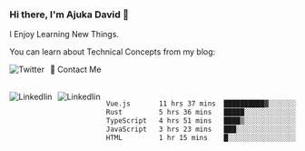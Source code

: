 ### Hi there, I'm Ajuka David 🥷

I Enjoy Learning New Things.

You can learn about Technical Concepts from my blog:

<a href="https://tobit.hashnode.dev/"> <img src="https://img.shields.io/badge/Hashnode-2962FF?style=for-the-badge&logo=hashnode&logoColor=white"
     alt="Twitter"
     style="float: left; margin-right: 10px;" /> </a>


📱 Contact Me

<br />
<a href="https://www.linkedin.com/in/david-ajuka-630660144/"> <img src="https://img.shields.io/badge/LinkedIn-0077B5?style=for-the-badge&logo=linkedin&logoColor=white"
     alt="LinkedIin"
     style="float: left; margin-right: 10px;" /> </a> <a href="mailto:ajuka.zephiniah@gmail.com"> <img src="https://img.shields.io/badge/Gmail-D14836?style=for-the-badge&logo=gmail&logoColor=white"
     alt="LinkedIin"
     style="float: left; margin-right: 10px;" /> </a>
     

<!--START_SECTION:waka-->

```txt
Vue.js       11 hrs 37 mins  ██████████▓░░░░░░░░░░░░░░   42.42 %
Rust         5 hrs 36 mins   █████░░░░░░░░░░░░░░░░░░░░   20.45 %
TypeScript   4 hrs 51 mins   ████▒░░░░░░░░░░░░░░░░░░░░   17.74 %
JavaScript   3 hrs 23 mins   ███░░░░░░░░░░░░░░░░░░░░░░   12.35 %
HTML         1 hr 15 mins    █░░░░░░░░░░░░░░░░░░░░░░░░   04.59 %
```

<!--END_SECTION:waka-->
